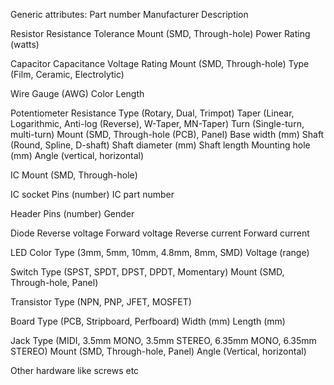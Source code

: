 Generic attributes:
  Part number
  Manufacturer
  Description

Resistor
  Resistance
  Tolerance
  Mount (SMD, Through-hole)
  Power Rating (watts)

Capacitor
  Capacitance
  Voltage Rating
  Mount (SMD, Through-hole)
  Type (Film, Ceramic, Electrolytic)

Wire
  Gauge (AWG)
  Color
  Length

Potentiometer
  Resistance
  Type (Rotary, Dual, Trimpot)
  Taper (Linear, Logarithmic, Anti-log (Reverse), W-Taper, MN-Taper)
  Turn (Single-turn, multi-turn)
  Mount (SMD, Through-hole (PCB), Panel)
  Base width (mm)
  Shaft (Round, Spline, D-shaft)
  Shaft diameter (mm)
  Shaft length
  Mounting hole (mm)
  Angle (vertical, horizontal)

IC
  Mount (SMD, Through-hole)

IC socket
  Pins (number)
  IC part number

Header
  Pins (number)
  Gender

Diode
  Reverse voltage
  Forward voltage
  Reverse current
  Forward current

LED
  Color
  Type (3mm, 5mm, 10mm, 4.8mm, 8mm, SMD)
  Voltage (range)

Switch
  Type (SPST, SPDT, DPST, DPDT, Momentary)
  Mount (SMD, Through-hole, Panel)

Transistor
  Type (NPN, PNP, JFET, MOSFET)

Board
  Type (PCB, Stripboard, Perfboard)
  Width (mm)
  Length (mm)

Jack
  Type (MIDI, 3.5mm MONO, 3.5mm STEREO, 6.35mm MONO, 6.35mm STEREO)
  Mount (SMD, Through-hole, Panel)
  Angle (Vertical, horizontal)

Other hardware like screws etc